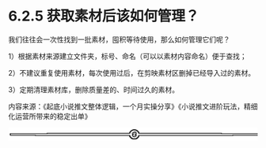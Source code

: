 # 6.2.5 获取素材后该如何管理？

我们往往会一次性找到一批素材，囤积等待使用，那么如何管理它们呢？

1）根据素材来源建立文件夹，标号、命名（可以以素材内容命名）便于查找；

2）不建议重复使用素材，每次使用过后，在剪映素材区删掉已经导入过的素材。

3）定期清理素材库，删除质量差的、时间过久的素材。

内容来源：《起底小说推文整体逻辑，一个月实操分享》《小说推文进阶玩法，精细化运营所带来的稳定出单》

![](img/8cd4882c394e0a215918dd25d4aa188b.png)